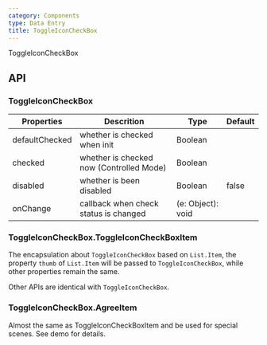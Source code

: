 ```yaml
---
category: Components
type: Data Entry
title: ToggleIconCheckBox
---
```


ToggleIconCheckBox

## API

### ToggleIconCheckBox

Properties | Descrition | Type | Default
-----------|------------|------|--------
| defaultChecked  |  whether is checked when init  | Boolean   |   |
| checked         |  whether is checked now (Controlled Mode)   | Boolean  |   |
| disabled        |  whether is been disabled       | Boolean |  false  |
| onChange        | callback when check status is changed | (e: Object): void |     |

### ToggleIconCheckBox.ToggleIconCheckBoxItem

The encapsulation about `ToggleIconCheckBox` based on `List.Item`, the property `thumb` of `List.Item` will be passed to `ToggleIconCheckBox`, while other properties remain the same.

Other APIs are identical with `ToggleIconCheckBox`.

### ToggleIconCheckBox.AgreeItem

Almost the same as ToggleIconCheckBoxItem and be used for special scenes. See demo for details.
